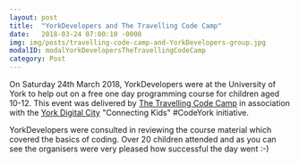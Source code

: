 ```yaml
---
layout: post
title:  "YorkDevelopers and The Travelling Code Camp"
date:   2018-03-24 07:00:10 -0000
img: img/posts/travelling-code-camp-and-YorkDevelopers-group.jpg
modalID: modalYorkDevelopersTheTravellingCodeCamp
category: Post
---
```


On Saturday 24th March 2018, YorkDevelopers were at the University of York to help out on a free one day programming course for children aged 10-12. 
This event was delivered by [The Travelling Code Camp][travelling-code-camp-link] in association with the 
[York Digital City][digitalyork-link] "Connecting Kids" #CodeYork initiative.

YorkDevelopers were consulted in reviewing the course material which covered the basics of coding. 
Over 20 children attended and as you can see the organisers were very pleased how successful the day went :-)

[travelling-code-camp-link]: http://www.thetravellingcodecamp.com/
[digitalyork-link]: http://www.digitalyork.org/connecting-kids/